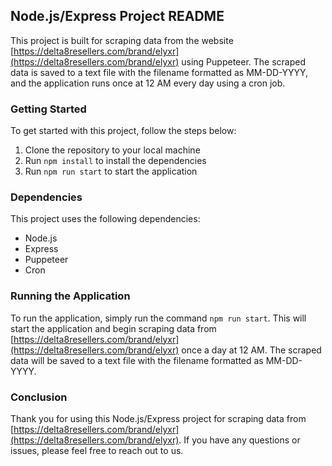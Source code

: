 ## Node.js/Express Project README

This project is built for scraping data from the website [https://delta8resellers.com/brand/elyxr](https://delta8resellers.com/brand/elyxr) using Puppeteer. The scraped data is saved to a text file with the filename formatted as MM-DD-YYYY, and the application runs once at 12 AM every day using a cron job.

### Getting Started

To get started with this project, follow the steps below:

1. Clone the repository to your local machine
2. Run `npm install` to install the dependencies
3. Run `npm run start` to start the application

### Dependencies

This project uses the following dependencies:

- Node.js
- Express
- Puppeteer
- Cron

### Running the Application

To run the application, simply run the command `npm run start`. This will start the application and begin scraping data from [https://delta8resellers.com/brand/elyxr](https://delta8resellers.com/brand/elyxr) once a day at 12 AM. The scraped data will be saved to a text file with the filename formatted as MM-DD-YYYY.

### Conclusion

Thank you for using this Node.js/Express project for scraping data from [https://delta8resellers.com/brand/elyxr](https://delta8resellers.com/brand/elyxr). If you have any questions or issues, please feel free to reach out to us.

